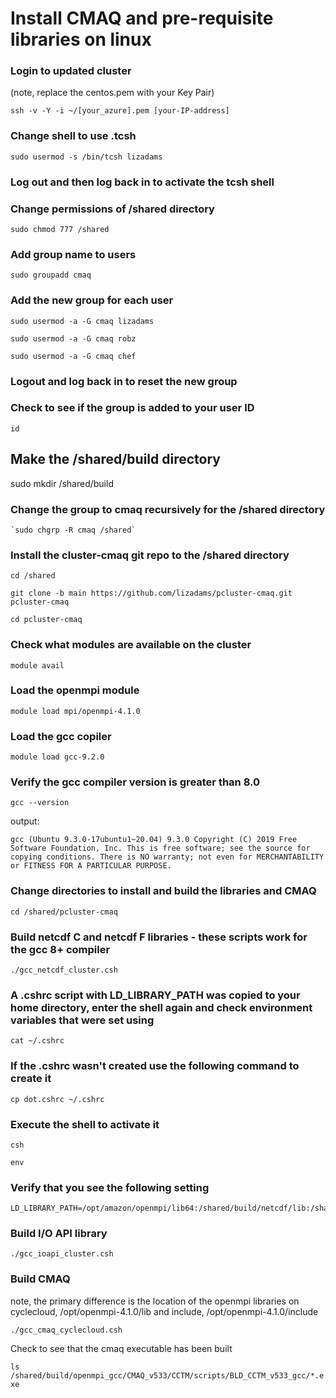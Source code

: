 # Install CMAQ and pre-requisite libraries on linux

### Login to updated cluster
(note, replace the centos.pem with your Key Pair)

`ssh -v -Y -i ~/[your_azure].pem [your-IP-address]`


### Change shell to use .tcsh

`sudo usermod -s /bin/tcsh lizadams`

### Log out and then log back in to activate the tcsh shell


### Change permissions of /shared directory

`sudo chmod 777 /shared`

### Add group name to users
`sudo groupadd cmaq`

### Add the new group for each user

`sudo usermod -a -G cmaq lizadams`

`sudo usermod -a -G cmaq robz`

`sudo usermod -a -G cmaq chef`

### Logout and log back in to reset the new group 

### Check to see if the group is added to your user ID

`id`

## Make the /shared/build directory

sudo mkdir /shared/build

### Change the group to cmaq recursively for the /shared directory

    `sudo chgrp -R cmaq /shared`


### Install the cluster-cmaq git repo to the /shared directory

`cd /shared`

`git clone -b main https://github.com/lizadams/pcluster-cmaq.git pcluster-cmaq`

`cd pcluster-cmaq`


### Check what modules are available on the cluster

`module avail`

### Load the openmpi module

`module load mpi/openmpi-4.1.0`

### Load the gcc copiler

`module load gcc-9.2.0`

### Verify the gcc compiler version is greater than 8.0

`gcc --version`

output:

```
gcc (Ubuntu 9.3.0-17ubuntu1~20.04) 9.3.0 Copyright (C) 2019 Free Software Foundation, Inc. This is free software; see the source for copying conditions. There is NO warranty; not even for MERCHANTABILITY or FITNESS FOR A PARTICULAR PURPOSE.
```

### Change directories to install and build the libraries and CMAQ

`cd /shared/pcluster-cmaq`

### Build netcdf C and netcdf F libraries - these scripts work for the gcc 8+ compiler

`./gcc_netcdf_cluster.csh`

### A .cshrc script with LD_LIBRARY_PATH was copied to your home directory, enter the shell again and check environment variables that were set using

`cat ~/.cshrc`

### If the .cshrc wasn't created use the following command to create it

`cp dot.cshrc ~/.cshrc`

### Execute the shell to activate it

`csh`

`env`

### Verify that you see the following setting

```
LD_LIBRARY_PATH=/opt/amazon/openmpi/lib64:/shared/build/netcdf/lib:/shared/build/netcdf/lib
```

### Build I/O API library

`./gcc_ioapi_cluster.csh`

### Build CMAQ
note, the primary difference is the location of the openmpi libraries on cyclecloud, /opt/openmpi-4.1.0/lib and include, /opt/openmpi-4.1.0/include

`./gcc_cmaq_cyclecloud.csh`

Check to see that the cmaq executable has been built

`ls /shared/build/openmpi_gcc/CMAQ_v533/CCTM/scripts/BLD_CCTM_v533_gcc/*.exe`
